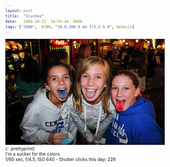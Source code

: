 ```yaml
---
layout: post
title:  "Slushee"
date:   2008-10-22  18:55:44 -0600
tags: ["2008",  D300, "18.0-200.0 mm f/3.5-5.6", Genesis]
---
```

![:title](/images/2008/2008_1022_DSC_0179.jpg)
{: .prettyprint}  
I'm a sucker for the colors  
1/60 sec, f/4.5, ISO 640 - Shutter clicks this day: 226
